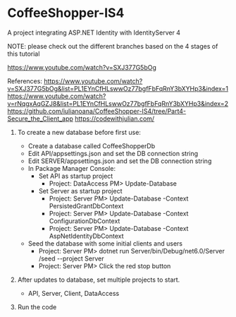 # CoffeeShopper-IS4
A project integrating ASP.NET Identity with IdentityServer 4

NOTE: please check out the different branches based on the 4 stages of this tutorial

https://www.youtube.com/watch?v=SXJ377G5bOg



References: https://www.youtube.com/watch?v=SXJ377G5bOg&list=PL1EYnCfHLswwOz77bgfFbFqRnY3bXYHp3&index=1
			https://www.youtube.com/watch?v=rNqgxAqGZJ8&list=PL1EYnCfHLswwOz77bgfFbFqRnY3bXYHp3&index=2
			https://github.com/iulianoana/CoffeeShopper-IS4/tree/Part4-Secure_the_Client_app
			https://codewithjulian.com/


1) To create a new database before first use:
	- Create a database called CoffeeShopperDb
	- Edit API/appsettings.json and set the DB connection string
	- Edit SERVER/appsettings.json and set the DB connection string
	- In Package Manager Console:
		- Set API as startup project
			- Project: DataAccess PM> Update-Database 
		- Set Server as startup project
			- Project: Server PM> Update-Database -Context PersistedGrantDbContext
			- Project: Server PM> Update-Database -Context ConfigurationDbContext
			- Project: Server PM> Update-Database -Context AspNetIdentityDbContext
	- Seed the database with some initial clients and users
		- Project: Server PM> dotnet run Server/bin/Debug/net6.0/Server /seed --project Server
		- Project: Server PM> Click the red stop button

2) After updates to database, set multiple projects to start.
	- API, Server, Client, DataAccess

3) Run the code
